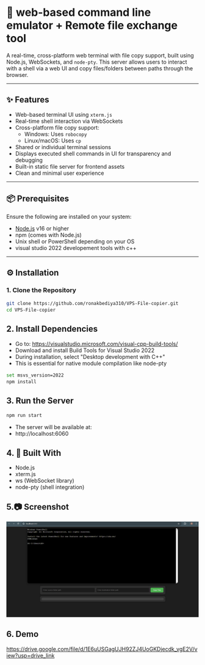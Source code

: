# 🧭 web-based command line emulator + Remote file exchange tool

A real-time, cross-platform web terminal with file copy support, built using Node.js, WebSockets, and `node-pty`. This server allows users to interact with a shell via a web UI and copy files/folders between paths through the browser.

---

## ✨ Features

- Web-based terminal UI using `xterm.js`
- Real-time shell interaction via WebSockets
- Cross-platform file copy support:
  - Windows: Uses `robocopy`
  - Linux/macOS: Uses `cp`
- Shared or individual terminal sessions
- Displays executed shell commands in UI for transparency and debugging
- Built-in static file server for frontend assets
- Clean and minimal user experience

---

## 📦 Prerequisites

Ensure the following are installed on your system:

- [Node.js](https://nodejs.org/) v16 or higher
- npm (comes with Node.js)
- Unix shell or PowerShell depending on your OS
- visual studio 2022 developement tools with c++
---

## ⚙️ Installation

### 1. Clone the Repository

```bash
git clone https://github.com/ronakbediya310/VPS-File-copier.git
cd VPS-File-copier
```

## 2. Install Dependencies
- Go to: https://visualstudio.microsoft.com/visual-cpp-build-tools/
- Download and install Build Tools for Visual Studio 2022
- During installation, select "Desktop development with C++"
- This is essential for native module compilation like node-pty
```bash
set msvs_version=2022
npm install
```

## 3. Run the Server
```bash
npm run start
```
- The server will be available at:
- http://localhost:6060

## 4. 🧰 Built With
- Node.js
- xterm.js
- ws (WebSocket library)
- node-pty (shell integration)

## 5.📷 Screenshot
![alt text](image.png)

## 6. Demo
https://drive.google.com/file/d/1E6uUSGagUJH92ZJ4UoGKDjecdk_vgE2V/view?usp=drive_link


